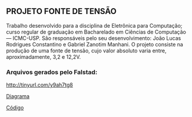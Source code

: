 ## PROJETO FONTE DE TENSÃO

  Trabalho desenvolvido para a disciplina de Eletrônica para Computação; curso regular de graduação em Bacharelado em Ciências de Computação — ICMC-USP. São responsáveis pelo seu desenvolvimento: João Lucas Rodrigues Constantino e Gabriel Zanotim Manhani. O projeto consiste na produção de uma fonte de tensão, cujo valor absoluto varia entre, aproximadamente, 3,2 e 12,2V.

### Arquivos gerados pelo Falstad:

http://tinyurl.com/y9ah7tg8

[Diagrama](falstad-circuit-diagram.png)

[Código](falstad-circuit-code.txt)
